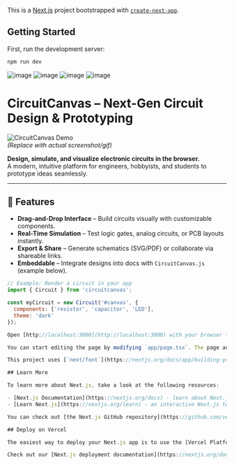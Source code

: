 This is a [Next.js](https://nextjs.org) project bootstrapped with [`create-next-app`](https://nextjs.org/docs/app/api-reference/cli/create-next-app).

## Getting Started

First, run the development server:

```bash
npm run dev
```
![image](https://github.com/user-attachments/assets/f8afd88d-1355-4b0a-b99e-beefaef80776)
![image](https://github.com/user-attachments/assets/a0c5efd9-6daf-413e-9c2a-124827ebfb5c)
![image](https://github.com/user-attachments/assets/db877536-5d73-425b-9c69-ceb28757889b)
![image](https://github.com/user-attachments/assets/33989712-1cde-4272-8820-0ea9f4694af9)

# CircuitCanvas – Next-Gen Circuit Design & Prototyping  

![CircuitCanvas Demo](https://via.placeholder.com/800x400?text=CircuitCanvas+Demo)  
*(Replace with actual screenshot/gif)*  

**Design, simulate, and visualize electronic circuits in the browser.**  
A modern, intuitive platform for engineers, hobbyists, and students to prototype ideas seamlessly.  

---

## 🚀 Features  
- **Drag-and-Drop Interface** – Build circuits visually with customizable components.  
- **Real-Time Simulation** – Test logic gates, analog circuits, or PCB layouts instantly.  
- **Export & Share** – Generate schematics (SVG/PDF) or collaborate via shareable links.  
- **Embeddable** – Integrate designs into docs with `CircuitCanvas.js` (example below).  

```javascript
// Example: Render a circuit in your app  
import { Circuit } from 'circuitcanvas';  

const myCircuit = new Circuit('#canvas', {  
  components: ['resistor', 'capacitor', 'LED'],  
  theme: 'dark'  
});  

Open [http://localhost:3000](http://localhost:3000) with your browser to see the result.

You can start editing the page by modifying `app/page.tsx`. The page auto-updates as you edit the file.

This project uses [`next/font`](https://nextjs.org/docs/app/building-your-application/optimizing/fonts) to automatically optimize and load [Geist](https://vercel.com/font), a new font family for Vercel.

## Learn More

To learn more about Next.js, take a look at the following resources:

- [Next.js Documentation](https://nextjs.org/docs) - learn about Next.js features and API.
- [Learn Next.js](https://nextjs.org/learn) - an interactive Next.js tutorial.

You can check out [the Next.js GitHub repository](https://github.com/vercel/next.js) - your feedback and contributions are welcome!

## Deploy on Vercel

The easiest way to deploy your Next.js app is to use the [Vercel Platform](https://vercel.com/new?utm_medium=default-template&filter=next.js&utm_source=create-next-app&utm_campaign=create-next-app-readme) from the creators of Next.js.

Check out our [Next.js deployment documentation](https://nextjs.org/docs/app/building-your-application/deploying) for more details.
